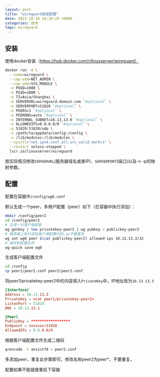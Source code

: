```yaml
---
layout: post
title: "wireguard安装配置"
date: 2021-10-10 14:10:29 +0800
categories: 技术
tags: wireguard
---
```


## 安装

使用docker安装（https://hub.docker.com/r/linuxserver/wireguard）

```bash
docker run -d \
  --name=wireguard \
  --cap-add=NET_ADMIN \
  --cap-add=SYS_MODULE \
  -e PUID=1000 \
  -e PGID=1000 \
  -e TZ=Asia/Shanghai \
  -e SERVERURL=wireguard.domain.com `#optional` \
  -e SERVERPORT=51820 `#optional` \
  -e PEERS=1 `#optional` \
  -e PEERDNS=auto `#optional` \
  -e INTERNAL_SUBNET=10.13.13.0 `#optional` \
  -e ALLOWEDIPS=0.0.0.0/0 `#optional` \
  -p 51820:51820/udp \
  -v /path/to/appdata/config:/config \
  -v /lib/modules:/lib/modules \
  --sysctl="net.ipv4.conf.all.src_valid_mark=1" \
  --restart unless-stopped \
  lscr.io/linuxserver/wireguard
```

按实际情况修改`SERVERURL`(服务器域名或者IP)、`SERVERPORT`(端口)以及-v -p的映射参数。

## 配置

配置在容器中`/config/wg0.conf`

默认生成一个peer，多用户配置（peer）如下（在容器中执行添加）：

```bash
mkdir /config/peer2
cd /config/peer2
# 生成一对客户端密匙
wg genkey | tee privatekey-peer2 | wg pubkey > publickey-peer2
# 服务器上执行添加客户端配置代码,ip不要重复
wg set wg0 peer $(cat publickey-peer2) allowed-ips 10.13.13.3/32
# 保存到配置文件
wg-quick save wg0
```

生成客户端配置文件

```bash
cd /config
cp peer1/peer1.conf peer2/peer2.conf
```
将peer1/privatekey-peer2中的内容填入`PrivateKey`中，IP地址改为`10.13.13.3`

```conf
[Interface]
Address = 10.13.13.3
PrivateKey = <cat peer1/privatekey-peer2>
ListenPort = 51820
DNS = 10.13.13.1

[Peer]
PublicKey = ******************
Endpoint = xxxxxxx:51820
AllowedIPs = 0.0.0.0/0
```

根据客户端配置文件生成二维码

```bash
qrencode -t ansiutf8 < peer2.conf
```

多添加peer，重复此步骤即可，修改名称peer2为peer*，不要重复。

配置如果不能链接重启下容器
